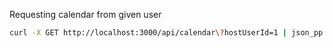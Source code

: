 Requesting calendar from given user

 ```zsh
 curl -X GET http://localhost:3000/api/calendar\?hostUserId=1 | json_pp
 ```